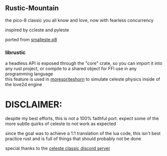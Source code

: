 ## Rustic-Mountain

the pico-8 classic you all know and love, now with fearless concurrency

inspired by ccleste and pyleste

ported from [smalleste.p8](https://github.com/CelesteClassic/smalleste/blob/main/smalleste.p8)

### librustic
a headless API is exposed through the "core" crate, so you can import it into any rust project, or compile to a shared object for FFI use in any programming language<br>
this feature is used in [morespriteshorn](https://github.com/CoolElectronics/morespriteshorn) to simulate celeste physics inside of the love2d engine

# DISCLAIMER:

despite my best efforts, this is not a 100% faithful port. expect some of the more subtle quirks of celeste to not work as expected

since the goal was to achieve a 1:1 translation of the lua code, this isn't best practice rust and is full of things that should probably not be done

special thanks to the [celeste classic discord server](https://discord.gg/9Dm3NCS)
